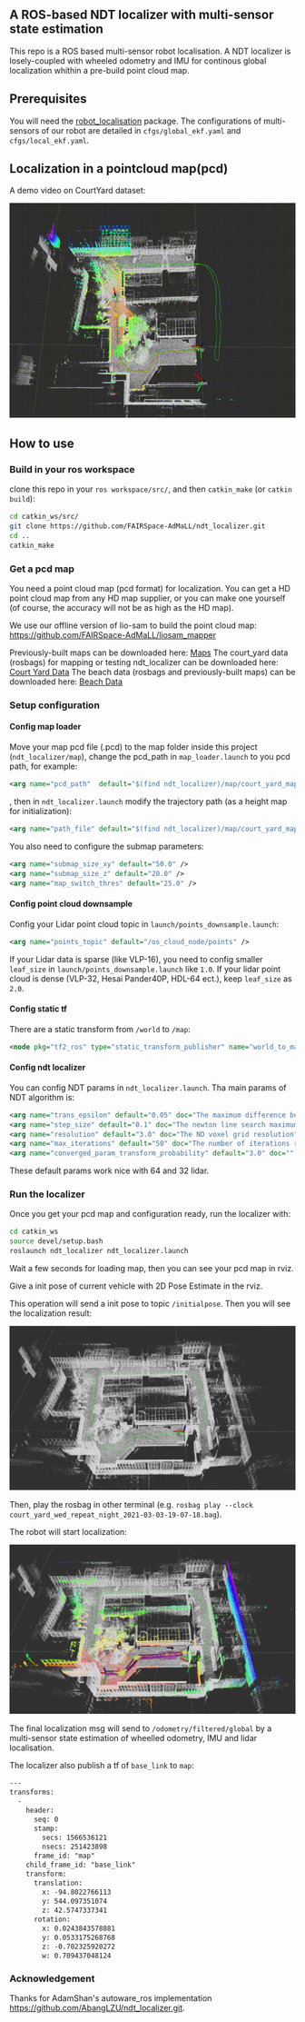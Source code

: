 ## A ROS-based NDT localizer with multi-sensor state estimation

This repo is a ROS based multi-sensor robot localisation. A NDT localizer is losely-coupled with wheeled odometry and IMU for continous global localization whithin a pre-build point cloud map. 

## Prerequisites
You will need the [robot_localisation](http://docs.ros.org/en/melodic/api/robot_localization/html/index.html) package. The configurations of multi-sensors of our robot are detailed in `cfgs/global_ekf.yaml` and `cfgs/local_ekf.yaml`.

## Localization in a pointcloud map(pcd)

A demo video on CourtYard dataset:

[![IMAGE ALT TEXT HERE](cfgs/demo.gif)](https://youtu.be/JFto07ufFXM)

## How to use
### Build in your ros workspace
clone this repo in your `ros workspace/src/`, and then `catkin_make` (or `catkin build`):
```bash
cd catkin_ws/src/
git clone https://github.com/FAIRSpace-AdMaLL/ndt_localizer.git
cd ..
catkin_make
```

### Get a pcd map
You need a point cloud map (pcd format) for localization. You can get a HD point cloud map from any HD map supplier, or you can make one yourself (of course, the accuracy will not be as high as the HD map). 

We use our offline version of lio-sam to build the point cloud map:
https://github.com/FAIRSpace-AdMaLL/liosam_mapper

Previously-built maps can be downloaded here: [Maps](https://drive.google.com/drive/folders/1TtTM9T1s1I-pzLHV4t07wP-gAJw3LyR7?usp=sharing)
The court_yard data (rosbags) for mapping or testing ndt_localizer can be downloaded here: [Court Yard Data](https://drive.google.com/drive/folders/11sSSurwvhftXqFAajDZNHi22Otlc323U?usp=sharing)
The beach data (rosbags and previously-built maps) can be downloaded here: [Beach Data](https://drive.google.com/drive/folders/1pS4aoEwj1VxV9x5Hg5HrV8soTHA3rUHa?usp=sharing)

### Setup configuration

#### Config map loader
Move your map pcd file (.pcd) to the map folder inside this project (`ndt_localizer/map`), change the pcd_path in `map_loader.launch` to you pcd path, for example:

```xml
<arg name="pcd_path"  default="$(find ndt_localizer)/map/court_yard_map.pcd"/>
```

, then in `ndt_localizer.launch` modify the trajectory path (as a height map for initialization):

```xml
<arg name="path_file" default="$(find ndt_localizer)/map/court_yard_map.csv" doc="Mapping trajectory as height map" />
```

You also need to configure the submap parameters:

```xml
<arg name="submap_size_xy" default="50.0" />
<arg name="submap_size_z" default="20.0" />
<arg name="map_switch_thres" default="25.0" />
```

#### Config point cloud downsample

Config your Lidar point cloud topic in `launch/points_downsample.launch`:

```xml
<arg name="points_topic" default="/os_cloud_node/points" />
```

If your Lidar data is sparse (like VLP-16), you need to config smaller `leaf_size` in `launch/points_downsample.launch` like `1.0`. If your lidar point cloud is dense (VLP-32, Hesai Pander40P, HDL-64 ect.), keep `leaf_size` as `2.0`.

#### Config static tf

There are a static transform from `/world` to `/map`:

```xml
<node pkg="tf2_ros" type="static_transform_publisher" name="world_to_map" args="0 0 0 0 0 0 map world" />
```

#### Config ndt localizer
You can config NDT params in `ndt_localizer.launch`. Tha main params of NDT algorithm is:

```xml
<arg name="trans_epsilon" default="0.05" doc="The maximum difference between two consecutive transformations in order to consider convergence" />
<arg name="step_size" default="0.1" doc="The newton line search maximum step length" />
<arg name="resolution" default="3.0" doc="The ND voxel grid resolution" />
<arg name="max_iterations" default="50" doc="The number of iterations required to calculate alignment" />
<arg name="converged_param_transform_probability" default="3.0" doc="" />
```

These default params work nice with 64 and 32 lidar.

### Run the localizer
Once you get your pcd map and configuration ready, run the localizer with:

```bash
cd catkin_ws
source devel/setup.bash
roslaunch ndt_localizer ndt_localizer.launch
```

Wait a few seconds for loading map, then you can see your pcd map in rviz.

Give a init pose of current vehicle with 2D Pose Estimate in the rviz.

This operation will send a init pose to topic `/initialpose`. Then you will see the localization result:

![](cfgs/load_map.png)

Then, play the rosbag in other terminal (e.g. `rosbag play --clock court_yard_wed_repeat_night_2021-03-03-19-07-18.bag`).

The robot will start localization:

![](cfgs/relocalisation.png)

The final localization msg will send to `/odometry/filtered/global` by a multi-sensor state estimation of wheelled odometry, IMU and lidar localisation.

The localizer also publish a tf of `base_link` to `map`:

```
---
transforms: 
  - 
    header: 
      seq: 0
      stamp: 
        secs: 1566536121
        nsecs: 251423898
      frame_id: "map"
    child_frame_id: "base_link"
    transform: 
      translation: 
        x: -94.8022766113
        y: 544.097351074
        z: 42.5747337341
      rotation: 
        x: 0.0243843578881
        y: 0.0533175268768
        z: -0.702325920272
        w: 0.709437048124
```


### Acknowledgement

Thanks for AdamShan's autoware_ros implementation https://github.com/AbangLZU/ndt_localizer.git. 
